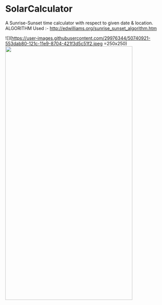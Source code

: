# SolarCalculator
 A Sunrise-Sunset time calculator with respect to given date & location.
 ALGORITHM Used :- http://edwilliams.org/sunrise_sunset_algorithm.htm
 
![](https://user-images.githubusercontent.com/29976344/50740921-553dab80-121c-11e9-8704-421f3d5c51f2.jpeg =250x250)
    <img src="https://user-images.githubusercontent.com/29976344/50740921-553dab80-121c-11e9-8704-421f3d5c51f2.jpeg" width="400" height="800">
